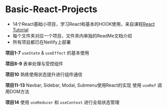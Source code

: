 # Basic-React-Projects
- 14个React基础小项目，学习React和基本的HOOK使用，来自课程[React Tutorial](https://www.udemy.com/course/react-tutorial-and-projects-course)
- 每个文件夹对应一个项目，文件夹内单独的ReadMe文档介绍
- 所有项目都已在Netlify上部署

**项目1-7**
`useState` & `useEffect` 的基本使用

**项目8-9**
表单处理与受控组件

**项目10**
熟练使用状态提升进行组件通信

**项目11-13**
Navbar, Sidebar, Modal, Submenu使用React的实现
使用 `useRef` 调用DOM方法

**项目14**
使用 `useReducer` 和 `useContext` 进行全局状态管理



